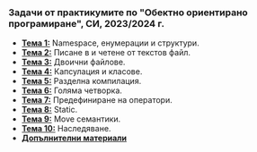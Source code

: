 ### Задачи от практикумите по "Обектно ориентирано програмиране", СИ, 2023/2024 г.
- [**Тема 1:**](https://github.com/desiish/OOP_Pract_2023_2024/tree/main/Pract01)  Namespace, енумерации и структури.
- [**Тема 2:**](https://github.com/desiish/OOP_Pract_2023_2024/tree/main/Pract02) Писане в и четене от текстов файл.
- [**Тема 3:**](https://github.com/desiish/OOP_Pract_2023_2024/blob/main/Pract03/README.md) Двоични файлове.
- [**Тема 4:**](https://github.com/desiish/OOP_Pract_2023_2024/tree/main/Pract04) Капсулация и класове.
- [**Тема 5:**](https://github.com/desiish/OOP_Pract_2023_2024/tree/main/Pract05) Разделна компилация.
- [**Тема 6:**](https://github.com/desiish/OOP_Pract_2023_2024/tree/main/Pract06) Голяма четворка.
- [**Тема 7:**](https://github.com/desiish/OOP_Pract_2023_2024/tree/main/Pract07) Предефиниране на оператори.
- [**Тема 8:**](https://github.com/desiish/OOP_Pract_2023_2024/tree/main/Pract08) Static.
- [**Тема 9:**](https://github.com/desiish/OOP_Pract_2023_2024/tree/main/Pract09) Move семантики.
- [**Тема 10:**](https://github.com/desiish/OOP_Pract_2023_2024/tree/main/Pract10) Наследяване.
- [**Допълнителни материали**](https://github.com/desiish/OOP_Pract_2023_2024/tree/main/Utils)
